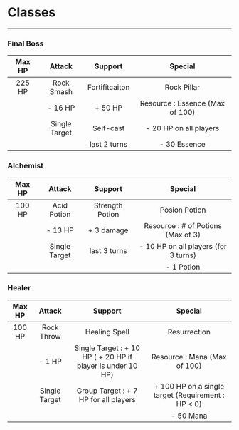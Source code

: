# Classes 
-----
### Final Boss   

| Max HP  | Attack        | Support        | Special                          |
| :-----: | :------:      | :----------:   | :--------------------:           |   
| 225 HP  | Rock Smash    | Fortifitcaiton | Rock Pillar                      |
|         | - 16 HP       | + 50 HP        | Resource : Essence (Max of 100)  |
|         | Single Target | Self-cast      | - 20 HP on all players           |
|         |               | last 2 turns   | - 30 Essence                     |

### Alchemist   

| Max HP  | Attack        | Support         | Special                               |
| :-----: | :------:      | :----------:    | :--------------------:                |   
| 100 HP  | Acid Potion   | Strength Potion | Posion Potion                         |
|         | - 13 HP       | + 3 damage      | Resource : # of Potions (Max of 3)    |
|         | Single Target | last 3 turns    | - 10 HP on all players (for 3 turns)  |
|         |               |                 | - 1 Potion                            |

### Healer 

| Max HP  | Attack        | Support                                                       | Special                                            |
| :-----: | :------:      | :----------:                                                  | :--------------------:                             |   
| 100 HP  | Rock Throw    | Healing Spell                                                 | Resurrection                                       |
|         | - 1 HP        | Single Target : + 10 HP      ( + 20 HP if player is under 10 HP)   | Resource : Mana (Max of 100)                       |
|         | Single Target | Group Target : + 7 HP for all players                         | + 100 HP on a single target      (Requirement : HP < 0) |
|         |               |                                                               | - 50 Mana                                          |
